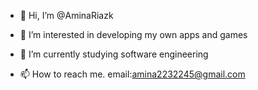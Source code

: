 - 👋 Hi, I’m @AminaRiazk
- 👀 I’m interested in developing my own apps and games 
- 🌱 I’m currently studying software engineering

- 📫 How to reach me. email:amina2232245@gmail.com

<!---
AminaRiazk/AminaRiazk is a ✨ special ✨ repository because its `README.md` (this file) appears on your GitHub profile.
You can click the Preview link to take a look at your changes.
--->
